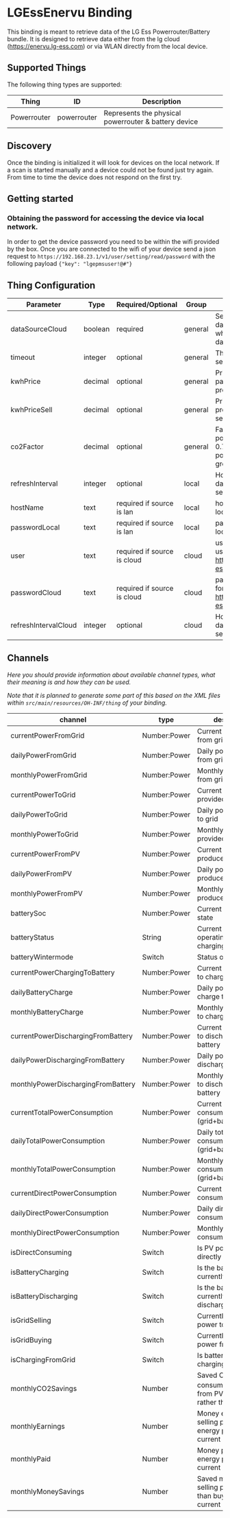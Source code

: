 # LGEssEnervu Binding

This binding is meant to retrieve data of the LG Ess Powerrouter/Battery bundle.
It is designed to retrieve data either from the lg cloud (https://enervu.lg-ess.com) or via WLAN directly from the local device.

## Supported Things

The following thing types are supported:

|Thing                |ID                         |Description                 |
|---------------------|---------------------------|----------------------------|
|Powerrouter|powerrouter            |Represents the physical powerrouter & battery device         |


## Discovery

Once the binding is initialized it will look for devices on the local network.
If a scan is started manually and a device could not be found just try again. From time to time the
device does not respond on the first try.


## Getting started

### Obtaining the password for accessing the device via local network.
In order to get the device password you need to be within the wifi provided by the box.
Once you are connected to the wifi of your device send a json request to
`https://192.168.23.1/v1/user/setting/read/password`
 with the following payload 
`{"key": "lgepmsuser!@#"}`

## Thing Configuration

| Parameter            |              Type                 | Required/Optional | Group        |Description|
|---------------------|---------------------------|----------------------------|--------|--|
|dataSourceCloud|boolean|required|general |Select the datasource where to retrieve data from
|timeout|integer|optional|general|The timeout in seconds
|kwhPrice|decimal|optional|general| Price of the kWh paid to local provider
|kwhPriceSell|decimal|optional|general| Price local provider pays for selling power
|co2Factor|decimal|optional| general | Factor of the powermix (e.g. 0.71% of bought power is from green energy
|refreshInterval | integer |optional | local | How often shall data be polled (in seconds)
|hostName | text | required if source is lan |local| hostname/ip of local device
|passwordLocal | text | required if source is lan | local | password of the local device
|user | text | required if source is cloud | cloud |username / email used for login at https://enervu.lg-ess.com
|passwordCloud | text| required if source is cloud|cloud|password used for login at https://enervu.lg-ess.com
|refreshIntervalCloud | integer |optional | cloud | How often shall data be polled (in seconds)




## Channels

_Here you should provide information about available channel types, what their meaning is and how they can be used._

_Note that it is planned to generate some part of this based on the XML files within ```src/main/resources/OH-INF/thing``` of your binding._

| channel  | type   | description                  |
|----------|--------|------------------------------|
| currentPowerFromGrid| Number:Power| Current power taken from grid  |
| dailyPowerFromGrid| Number:Power| Daily power taken from grid |
| monthlyPowerFromGrid| Number:Power| Monthly power taken from grid  |
| currentPowerToGrid| Number:Power| Current power provided to grid  |
| dailyPowerToGrid| Number:Power| Daily power provided to grid  |
| monthlyPowerToGrid| Number:Power| Monthly power provided to grid   |
| currentPowerFromPV| Number:Power| Current power produced by PV  |
| dailyPowerFromPV| Number:Power| Daily power produced by PV  |
| monthlyPowerFromPV| Number:Power| Monthly power produced by PV |
| batterySoc| Number:Power| Current battery SOC state  |
| batteryStatus| String | Current battery operating mode (idle, charging,discharging)  |
| batteryWintermode| Switch| Status of wintermode  |
| currentPowerChargingToBattery| Number:Power| Current power used to charge the battery  |
| dailyBatteryCharge| Number:Power| Daily power used to charge the battery |
| monthlyBatteryCharge| Number:Power| Monthly power used to charge the battery  |
| currentPowerDischargingFromBattery| Number:Power| Current power used to discharge the battery   |
| dailyPowerDischargingFromBattery| Number:Power| Daily power used to discharge the battery  |
| monthlyPowerDischargingFromBattery| Number:Power| Monthly power used to discharge the battery  |
| currentTotalPowerConsumption| Number:Power| Current total power consumption (grid+battery+pv) |
| dailyTotalPowerConsumption| Number:Power| Daily total power consumption (grid+battery+pv)  |
| monthlyTotalPowerConsumption| Number:Power| Monthly total power consumption (grid+battery+pv)  |
| currentDirectPowerConsumption| Number:Power| Current direct power consumption from PV  |
| dailyDirectPowerConsumption| Number:Power| Daily direct power consumption from PV  |
| monthlyDirectPowerConsumption| Number:Power| Monthly direct power consumption from PV  |
| isDirectConsuming| Switch | Is PV power currently directly consumed?  |
| isBatteryCharging| Switch | Is the battery currently charging?  |
| isBatteryDischarging| Switch | Is the battery currently discharging?  |
| isGridSelling| Switch | Currently selling power to grid?  |
| isGridBuying| Switch | Currently buying power from grid?  |
| isChargingFromGrid| Switch | Is battery currently charging from grid?  |
| monthlyCO2Savings| Number| Saved CO<sub>2</sub> by consuming power from PV/Battery rather than from grid  |
| monthlyEarnings| Number| Money earned by selling power to local energy provider in current month  |
| monthlyPaid| Number| Money paid to local energy provider in current month  |
| monthlyMoneySavings| Number| Saved money by selling power rather than buying in current month  |


